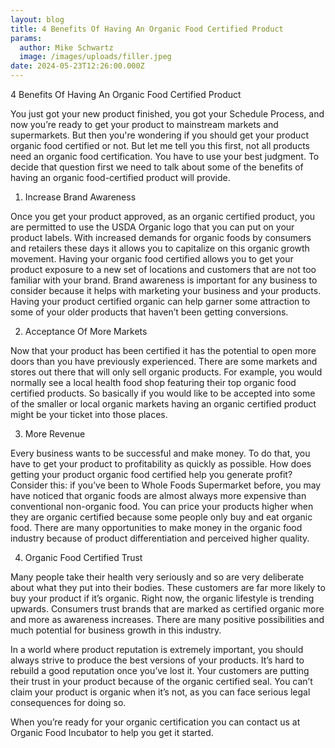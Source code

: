 ```yaml
---
layout: blog
title: 4 Benefits Of Having An Organic Food Certified Product
params:
  author: Mike Schwartz
  image: /images/uploads/filler.jpeg
date: 2024-05-23T12:26:00.000Z
---
```

4 Benefits Of Having An Organic Food Certified Product

You just got your new product finished, you got your Schedule Process, and now you’re ready to get your product to mainstream markets and supermarkets. But then you're wondering if you should get your product organic food certified or not. But let me tell you this first, not all products need an organic food certification. You have to use your best judgment. To decide that question first we need to talk about some of the benefits of having an organic food-certified product will provide.

1. Increase Brand Awareness

Once you get your product approved, as an organic certified product, you are permitted to use the USDA Organic logo that you can put on your product labels. With increased demands for organic foods by consumers and retailers these days it allows you to capitalize on this organic growth movement. Having your organic food certified allows you to get your product exposure to a new set of locations and customers that are not too familiar with your brand. Brand awareness is important for any business to consider because it helps with marketing your business and your products. Having your product certified organic can help garner some attraction to some of your older products that haven’t been getting conversions.

2. Acceptance Of More Markets

Now that your product has been certified it has the potential to open more doors than you have previously experienced. There are some markets and stores out there that will only sell organic products. For example, you would normally see a local health food shop featuring their top organic food certified products. So basically if you would like to be accepted into some of the smaller or local organic markets having an organic certified product might be your ticket into those places. 

3. More Revenue

Every business wants to be successful and make money. To do that, you have to get your product to profitability as quickly as possible. How does getting your product organic food certified help you generate profit? Consider this: if you’ve been to Whole Foods Supermarket before, you may have noticed that organic foods are almost always more expensive than conventional non-organic food. You can price your products higher when they are organic certified because some people only buy and eat organic food. There are many opportunities to make money in the organic food industry because of product differentiation and perceived higher quality.

4. Organic Food Certified Trust

Many people take their health very seriously and so are very deliberate about what they put into their bodies. These customers are far more likely to buy your product if it’s organic. Right now, the organic lifestyle is trending upwards. Consumers trust brands that are marked as certified organic more and more as awareness increases. There are many positive possibilities and much potential for business growth in this industry.

In a world where product reputation is extremely important, you should always strive to produce the best versions of your products. It’s hard to rebuild a good reputation once you’ve lost it. Your customers are putting their trust in your product because of the organic certified seal. You can’t claim your product is organic when it’s not, as you can face serious legal consequences for doing so.

When you’re ready for your organic certification you can contact us at Organic Food Incubator to help you get it started.
